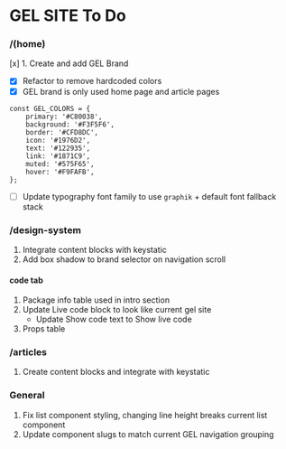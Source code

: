 # GEL SITE To Do

### /(home)

[x] 1. Create and add GEL Brand

- [x] Refactor to remove hardcoded colors
- [x] GEL brand is only used home page and article pages

```
const GEL_COLORS = {
    primary: '#C80038',
    background: '#F3F5F6',
    border: '#CFD8DC',
    icon: '#1976D2',
    text: '#122935',
    link: '#1871C9',
    muted: '#575F65',
    hover: '#F9FAFB',
};
```

- [ ] Update typography font family to use `graphik` + default font fallback stack

### /design-system

1. Integrate content blocks with keystatic
2. Add box shadow to brand selector on navigation scroll

#### code tab

1. Package info table used in intro section
2. Update Live code block to look like current gel site
   - Update Show code text to Show live code
3. Props table

### /articles

1. Create content blocks and integrate with keystatic

### General

1. Fix list component styling, changing line height breaks current list component
2. Update component slugs to match current GEL navigation grouping

